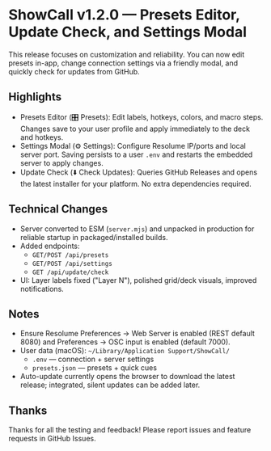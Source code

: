 # ShowCall v1.2.0 — Presets Editor, Update Check, and Settings Modal

This release focuses on customization and reliability. You can now edit presets in-app, change connection settings via a friendly modal, and quickly check for updates from GitHub.

## Highlights
- Presets Editor (🎛️ Presets): Edit labels, hotkeys, colors, and macro steps. Changes save to your user profile and apply immediately to the deck and hotkeys.
- Settings Modal (⚙️ Settings): Configure Resolume IP/ports and local server port. Saving persists to a user `.env` and restarts the embedded server to apply changes.
- Update Check (⬇️ Check Updates): Queries GitHub Releases and opens the latest installer for your platform. No extra dependencies required.

## Technical Changes
- Server converted to ESM (`server.mjs`) and unpacked in production for reliable startup in packaged/installed builds.
- Added endpoints:
  - `GET/POST /api/presets`
  - `GET/POST /api/settings`
  - `GET /api/update/check`
- UI: Layer labels fixed ("Layer N"), polished grid/deck visuals, improved notifications.

## Notes
- Ensure Resolume Preferences → Web Server is enabled (REST default 8080) and Preferences → OSC input is enabled (default 7000).
- User data (macOS): `~/Library/Application Support/ShowCall/`
  - `.env` — connection + server settings
  - `presets.json` — presets + quick cues
- Auto-update currently opens the browser to download the latest release; integrated, silent updates can be added later.

## Thanks
Thanks for all the testing and feedback! Please report issues and feature requests in GitHub Issues.
